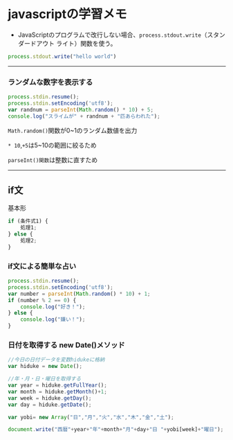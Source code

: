 # javascriptの学習メモ
- JavaScriptのプログラムで改行しない場合、`process.stdout.write`（スタンダードアウト ライト）関数を使う。
```javascript
process.stdout.write("hello world")
```

---
### ランダムな数字を表示する
```javascript
process.stdin.resume();
process.stdin.setEncoding('utf8');
var randnum = parseInt(Math.random() * 10) + 5;
console.log("スライムが" + randnum + "匹あらわれた");
```
`Math.random()`関数が0~1のランダム数値を出力 

`* 10`,`+5`は5~10の範囲に絞るため

`parseInt()関数`は整数に直すため

---

## if文
基本形
```javascript
if (条件式1) {
    処理1;
} else {
    処理2;
}
```
### if文による簡単な占い
```javascript
process.stdin.resume();
process.stdin.setEncoding('utf8');
var number = parseInt(Math.random() * 10) + 1;
if (number % 2 == 0) {
    console.log("好き！");
} else {
    console.log("嫌い！");
}
```

### 日付を取得する new Date()メソッド
```javascript
//今日の日付データを変数hidukeに格納
var hiduke = new Date(); 

//年・月・日・曜日を取得する
var year = hiduke.getFullYear();
var month = hiduke.getMonth()+1;
var week = hiduke.getDay();
var day = hiduke.getDate();

var yobi= new Array("日","月","火","水","木","金","土");

document.write("西暦"+year+"年"+month+"月"+day+"日 "+yobi[week]+"曜日");
```